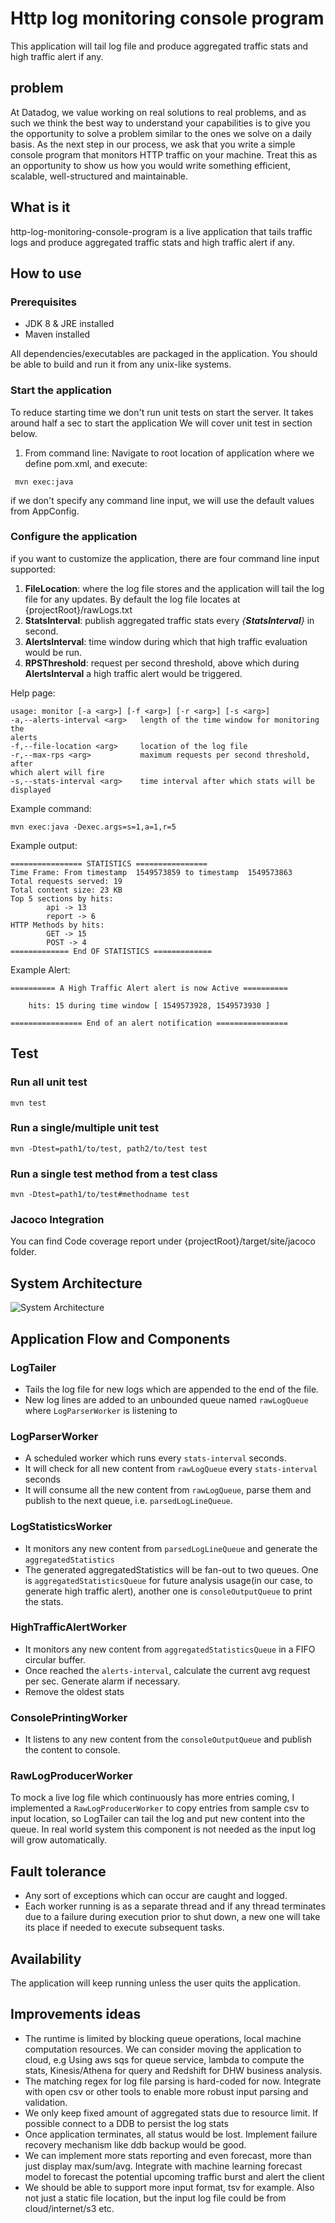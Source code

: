 # Http log monitoring console program

This application will tail log file and produce aggregated traffic stats and high traffic alert if any.

## problem
At Datadog, we value working on real solutions to real problems, and as such we think the best way to understand your capabilities is to give you the opportunity to solve a problem similar to the ones we solve on a daily basis. 
As the next step in our process, we ask that you write a simple console program that monitors HTTP traffic on your machine. Treat this as an opportunity to show us how you would write something efficient, scalable, well-structured and maintainable.

## What is it
http-log-monitoring-console-program is a live application that tails traffic logs and produce aggregated traffic stats and high traffic alert if any.

## How to use
### Prerequisites
- JDK 8 & JRE installed
- Maven installed

All dependencies/executables are packaged in the application. You should be able to build and run it from any unix-like systems.

### Start the application
To reduce starting time we don't run unit tests on start the server.
It takes around half a sec to start the application
We will cover unit test in section below.
1. From command line:
   Navigate to root location of application where we define pom.xml, and execute:
```
 mvn exec:java
```
if we don't specify any command line input, we will use the default values from AppConfig.

### Configure the application
if you want to customize the application, there are four command line input supported:
1. **FileLocation**: where the log file stores and the application will tail the log file for any updates. 
By default the log file locates at {projectRoot}/rawLogs.txt
2. **StatsInterval**: publish aggregated traffic stats every _{**StatsInterval**}_ in second.
3. **AlertsInterval**: time window during which that high traffic evaluation would be run.
4. **RPSThreshold**: request per second threshold, above which during **AlertsInterval** a high traffic alert would
be triggered.

Help page:
```
usage: monitor [-a <arg>] [-f <arg>] [-r <arg>] [-s <arg>]
-a,--alerts-interval <arg>   length of the time window for monitoring the
alerts
-f,--file-location <arg>     location of the log file
-r,--max-rps <arg>           maximum requests per second threshold, after
which alert will fire
-s,--stats-interval <arg>    time interval after which stats will be
displayed
```
Example command:
```
mvn exec:java -Dexec.args=s=1,a=1,r=5
```

Example output:
```
================ STATISTICS ================
Time Frame: From timestamp  1549573859 to timestamp  1549573863
Total requests served: 19
Total content size: 23 KB
Top 5 sections by hits:
        api -> 13
        report -> 6
HTTP Methods by hits:
        GET -> 15
        POST -> 4
============= End OF STATISTICS =============

```

Example Alert:
```
========== A High Traffic Alert alert is now Active ==========

    hits: 15 during time window [ 1549573928, 1549573930 ]
    
================ End of an alert notification ================

```
## Test

### Run all unit test
```
mvn test
```

### Run a single/multiple unit test
```
mvn -Dtest=path1/to/test, path2/to/test test
```
### Run a single test method from a test class
```
mvn -Dtest=path1/to/test#methodname test
```
### Jacoco Integration
You can find Code coverage report under {projectRoot}/target/site/jacoco folder.

## System Architecture

![System Architecture](SystemArchitecture.png)


## Application Flow and Components

### LogTailer

* Tails the log file for new logs which are appended to the end of the file.
* New log lines are added to an unbounded queue named `rawLogQueue` where `LogParserWorker` is listening to

### LogParserWorker

* A scheduled worker which runs every `stats-interval` seconds.
* It will check for all new content from `rawLogQueue` every `stats-interval` seconds
* It will consume all the new content from `rawLogQueue`, parse them and publish to the next queue, i.e. `parsedLogLineQueue`.

### LogStatisticsWorker

* It monitors any new content from `parsedLogLineQueue` and generate the `aggregatedStatistics`
* The generated aggregatedStatistics will be fan-out to two queues. One is `aggregatedStatisticsQueue` 
for future analysis usage(in our case, to generate high traffic alert), another one is `consoleOutputQueue` to print the stats.

### HighTrafficAlertWorker

* It monitors any new content from `aggregatedStatisticsQueue` in a FIFO circular buffer.
* Once reached the `alerts-interval`, calculate the current avg request per sec. Generate alarm if necessary.
* Remove the oldest stats

### ConsolePrintingWorker
* It listens to any new content from the `consoleOutputQueue` and publish the content to console.

### RawLogProducerWorker
To mock a live log file which continuously has more entries coming, I implemented a `RawLogProducerWorker` to copy entries from sample csv
to input location, so LogTailer can tail the log and put new content into the queue. In real world system this component is
not needed as the input log will grow automatically.


## Fault tolerance
* Any sort of exceptions which can occur are caught and logged.
* Each worker running is as a separate thread and if any thread terminates due to a failure during execution prior to shut down, a new one will take its place if needed to execute subsequent tasks.

## Availability

The application will keep running unless the user quits the application.

## Improvements ideas

* The runtime is limited by blocking queue operations, local machine computation resources. We can consider moving the application to cloud, e.g
  Using aws sqs for queue service, lambda to compute the stats, Kinesis/Athena for query and Redshift for DHW business analysis.
* The matching regex for log file parsing is hard-coded for now. Integrate with open csv
or other tools to enable more robust input parsing and validation.
* We only keep fixed amount of aggregated stats due to resource limit. If possible connect to a DDB to persist the log stats
* Once application terminates, all status would be lost. Implement failure recovery mechanism like ddb backup would be good.
* We can implement more stats reporting and even forecast, more than just display max/sum/avg. Integrate with machine learning forecast model to forecast
the potential upcoming traffic burst and alert the client
* We should be able to support more input format, tsv for example. Also not just a static file location, but the input log file
could be from cloud/internet/s3 etc.


